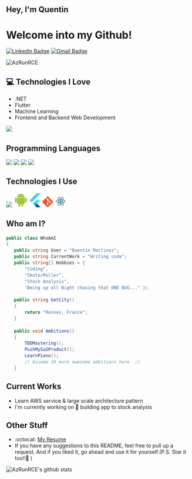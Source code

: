   ## Hey, I'm Quentin

<h1>Welcome into my Github!</h1> 

[![Linkedin Badge](https://img.shields.io/badge/LinkedIn-0077B5?style=for-the-badge&logo=linkedin&logoColor=white)](https://fr.linkedin.com/in/quentin--martinez) 
[![Gmail Badge](https://img.shields.io/badge/contact@qmartinez.com-D14836?style=for-the-badge&logo=gmail&logoColor=white)](mailto:contact@qmartinez.com)
<p align="left"> <img src="https://komarev.com/ghpvc/?username=AzRunRCE" alt="AzRunRCE" /> </p>

## :computer: Technologies I Love
* .NET
* Flutter
* Machine Learning
* Frontend and Backend Web Development


<img src = "https://github-readme-stats.vercel.app/api/top-langs/?username=AzRunRCE&layout=compact">

## Programming Languages
 <img src='https://img.shields.io/badge/C%23-239120?style=for-the-badge&logo=c-sharp&logoColor=white'> <img src='https://img.shields.io/badge/C-00599C?style=for-the-badge&logo=c&logoColor=white'> <img src='https://img.shields.io/badge/Flutter-00ADD8?style=for-the-badge&logo=flutter&logoColor=white'> <img src='https://img.shields.io/badge/reactjs-00599C?style=for-the-badge&logo=react&logoColor=white'>
 
 ## Technologies I Use
 <img src = 'https://github.com/AzRunRCE/AzRunRCE/blob/master/images/pycharm.svg' width='30'/> <img src = 'https://github.com/AzRunRCE/AzRunRCE/blob/master/images/android.svg' height='40'/> <img src = 'https://github.com/AzRunRCE/AzRunRCE/blob/master/images/flutter-logo.svg' width='30'/> <img src = 'https://github.com/AzRunRCE/AzRunRCE/blob/master/images/git.svg' width='30'/> <img src = 'https://github.com/AzRunRCE/AzRunRCE/blob/master/images/react.svg' width='33'/>
 
 ## Who am I?
 ```csharp
public class WhoAmI
{
    public string User = "Quentin Martinez";
    public string CurrentWork = "Writing code";
    public string[] Hobbies = {
        "Coding",
        "Skate/Roller",
        "Stock Analysis",
        "Being up all Night chasing that ONE BUG..." };

    public string GetCity()
    {
        return "Rennes, France";
    }

    public void Ambitions()
    {
        TDDMastering();
        PushMySaSProduct();
        LearnPiano();
        // Assume 10 more awesome ambitions here  ;)
    }
 ```
 
## Current Works
 * Learn AWS service & large scale architecture pattern
 * I'm currently working on 🔭 building app to stock analysis
 
## Other Stuff
  - :octocat: [My Resume](https://www.doyoubuzz.com/q-martinez)
  - If you have any suggestions to this README, feel free to pull up a request. And if you liked it, go ahead and use it for yourself.(P.S. Star it too!!:grimacing: )

![AzRunRCE's github stats](https://github-readme-stats.vercel.app/api?username=AzRunRCE&show_icons=true&hide=[%22issues%22])
 
 
